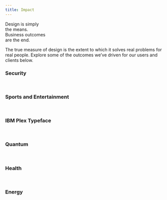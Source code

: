 ```yaml
---
title: Impact
---
```


<title-block>
Design is simply<br>
the means.<br>
<span>Business outcomes
<br>are the end.</span>
</title-block>

<grid background="gray-10">
<column lg="10">

<p size="xl">The true measure of design is the extent to which it solves real problems for real people. Explore some of the outcomes we’ve driven for our users and clients below.</p>

<icon name="ArrowDown32"></icon>

</column>
</grid>

<grid background="gray-10">
<column lg="4">

### Security

</column>

<column lg="4" md="4">
  <tile name="Prioritizing both easy-of-use and security" caption="medium.com" href="http://www.google.com">
    <img src="images/Image_1.png" alt="" class="img--sm"/>
  </tile>

</column>
<column lg="4" md="4">

  <tile name="" caption="" href="">
    <img src="images/Image_2.png" alt="" class="img--sm"/>
  </tile>

</column>
<column lg="4" md="4">

  <tile name="" caption="" href="">
    <img src="images/Image_3.png" alt="" class="img--sm"/>
  </tile>

</column>
</grid>
<grid background="gray-10">
<column lg="4">

### Sports and Entertainment

</column>

<column lg="4" md="4">
  <tile name="" caption="" href="">
    <img src="images/Image_4.png" alt="" class="img--sm"/>
  </tile>

</column>
<column lg="4" md="4">

  <tile name="" caption="" href="">
    <img src="images/Image_5.png" alt="" class="img--sm"/>
  </tile>

</column>
<column lg="4" md="4">

  <tile name="" caption="" href="">
    <img src="images/Image_6.png" alt="" class="img--sm"/>
  </tile>

</column>
</grid>
<grid background="gray-10">
<column lg="4">

### IBM Plex Typeface

</column>

<column lg="4" md="4">
  <tile name="" caption="" href="">
    <img src="images/Image_7.png" alt="" class="img--sm"/>
  </tile>

</column>
<column lg="4" md="4">

  <tile name="" caption="" href="">
    <img src="images/Image_8.png" alt="" class="img--sm"/>
  </tile>

</column>
<column lg="4" md="4">

  <tile name="" caption="" href="">
    <img src="images/Image_9.png" alt="" class="img--sm"/>
  </tile>

</column>
</grid>

<grid background="gray-10">
<column lg="4">

### Quantum
<!-- -->
</column>

<column lg="4" md="4">
  <tile name="" caption="" href="">
    <img src="images/Image_10.png" alt="" class="img--sm"/>
  </tile>

</column>
<column lg="4" md="4">

  <tile name="" caption="" href="">
    <img src="images/Image_11.png" alt="" class="img--sm"/>
  </tile>

</column>
<column lg="4" md="4">

  <tile name="" caption="" href="">
    <img src="images/Image_12.png" alt="" class="img--sm"/>
  </tile>

</column>
</grid>

<grid background="gray-10">
<column lg="4">

### Health
<!-- -->
</column>

<column lg="4" md="4">
  <tile name="" caption="" href="">
    <img src="images/Image_13.png" alt="" class="img--sm"/>
  </tile>

</column>
<column lg="4" md="4">

  <tile name="" caption="" href="">
    <img src="images/Image_14.png" alt="" class="img--sm"/>
  </tile>

</column>
<column lg="4" md="4">

  <tile name="" caption="" href="">
    <img src="images/Image_15.png" alt="" class="img--sm"/>
  </tile>

</column>
</grid>
<grid background="gray-10">
<column lg="4">

### Energy

</column>

<column lg="4" md="4">
  <tile name="" caption="" href="">
    <img src="images/Image_16.png" alt="" class="img--sm"/>
  </tile>

</column>
<column lg="4" md="4">

  <tile name="" caption="" href="">
    <img src="images/Image_17.png" alt="" class="img--sm"/>
  </tile>

</column>
<column lg="4" md="4">

  <tile name="" caption="" href="">
    <img src="images/Image_18.png" alt="" class="img--sm"/>
  </tile>

</column>
</grid>
